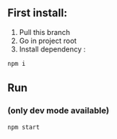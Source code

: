## First install:
1. Pull this branch
2. Go in project root
3. Install dependency :
```
npm i
```

## Run
### (only dev mode available)

```
npm start
```
